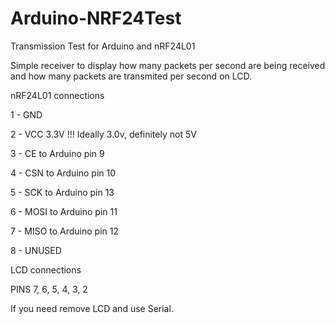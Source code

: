 # Arduino-NRF24Test
Transmission Test for Arduino and nRF24L01

Simple receiver to display how many packets per second are being received
and how many packets are transmited per second on LCD.

nRF24L01 connections 

 1 - GND
 
 2 - VCC 3.3V !!! Ideally 3.0v, definitely not 5V
 
 3 - CE to Arduino pin 9
 
 4 - CSN to Arduino pin 10
 
 5 - SCK to Arduino pin 13
 
 6 - MOSI to Arduino pin 11
 
 7 - MISO to Arduino pin 12
 
 8 - UNUSED
 
 
LCD connections

 PINS 7, 6, 5, 4, 3, 2
 
If you need remove LCD and use Serial.
